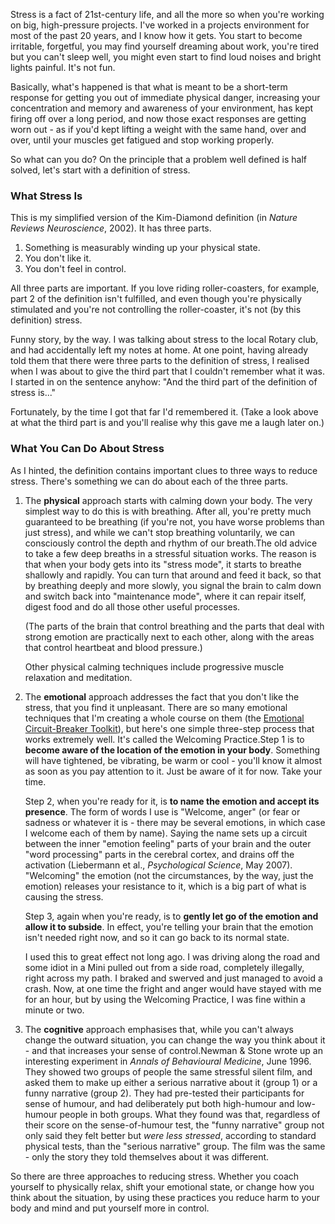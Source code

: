
Stress is a fact of 21st-century life, and all the more so when you're
working on big, high-pressure projects. I've worked in a projects
environment for most of the past 20 years, and I know how it gets. You
start to become irritable, forgetful, you may find yourself dreaming
about work, you're tired but you can't sleep well, you might even start
to find loud noises and bright lights painful. It's not fun.

Basically, what's happened is that what is meant to be a short-term
response for getting you out of immediate physical danger, increasing
your concentration and memory and awareness of your environment, has
kept firing off over a long period, and now those exact responses are
getting worn out - as if you'd kept lifting a weight with the same hand,
over and over, until your muscles get fatigued and stop working
properly.

So what can you do? On the principle that a problem well defined is half
solved, let's start with a definition of stress.

### What Stress Is

This is my simplified version of the Kim-Diamond definition (in _Nature
Reviews Neuroscience_, 2002). It has three parts.

1.  Something is measurably winding up your physical state.
2.  You don't like it.
3.  You don't feel in control.

All three parts are important. If you love riding roller-coasters, for
example, part 2 of the definition isn't fulfilled, and even though
you're physically stimulated and you're not controlling the
roller-coaster, it's not (by this definition) stress.

Funny story, by the way. I was talking about stress to the local Rotary
club, and had accidentally left my notes at home. At one point, having
already told them that there were three parts to the definition of
stress, I realised when I was about to give the third part that I
couldn't remember what it was. I started in on the sentence
anyhow: "And the third part of the definition of stress is..."

Fortunately, by the time I got that far I'd remembered it. (Take a look
above at what the third part is and you'll realise why this gave me a
laugh later on.)

### What You Can Do About Stress

As I hinted, the definition contains important clues to three ways to
reduce stress. There's something we can do about each of the three
parts.

1.  The **physical** approach starts with calming down your body. The
    very simplest way to do this is with breathing. After all, you're
    pretty much guaranteed to be breathing (if you're not, you have
    worse problems than just stress), and while we can't stop breathing
    voluntarily, we can consciously control the depth and rhythm of our
    breath.The old advice to take a few deep breaths in a stressful
    situation works. The reason is that when your body gets into its
    "stress mode", it starts to breathe shallowly and rapidly. You can
    turn that around and feed it back, so that by breathing deeply and
    more slowly, you signal the brain to calm down and switch back into
    "maintenance mode", where it can repair itself, digest food and do
    all those other useful processes.

    (The parts of the brain that control breathing and the parts that
    deal with strong emotion are practically next to each other, along
    with the areas that control heartbeat and blood pressure.)

    Other physical calming techniques include progressive muscle
    relaxation and meditation.

2.  The **emotional** approach addresses the fact that you don't like
    the stress, that you find it unpleasant. There are so many emotional
    techniques that I'm creating a whole course on them (the [Emotional
    Circuit-Breaker Toolkit](http://emotionalcircuitbreaker.com)), but
    here's one simple three-step process that works extremely well. It's
    called the Welcoming Practice.Step 1 is to **become aware of the
    location of the emotion in your body**. Something will have
    tightened, be vibrating, be warm or cool - you'll know it almost as
    soon as you pay attention to it. Just be aware of it for now. Take
    your time.

    Step 2, when you're ready for it, is **to name the emotion and
    accept its presence**. The form of words I use is "Welcome, anger"
    (or fear or sadness or whatever it is - there may be several
    emotions, in which case I welcome each of them by name). Saying the
    name sets up a circuit between the inner "emotion feeling" parts of
    your brain and the outer "word processing" parts in the cerebral
    cortex, and drains off the activation (Liebermann et al.,
    _Psychological Science_, May 2007). "Welcoming" the emotion (not the
    circumstances, by the way, just the emotion) releases your
    resistance to it, which is a big part of what is causing the stress.

    Step 3, again when you're ready, is to **gently let go of the
    emotion and allow it to subside**. In effect, you're telling your
    brain that the emotion isn't needed right now, and so it can go back
    to its normal state.

    I used this to great effect not long ago. I was driving along the
    road and some idiot in a Mini pulled out from a side road,
    completely illegally, right across my path. I braked and swerved and
    just managed to avoid a crash. Now, at one time the fright and anger
    would have stayed with me for an hour, but by using the Welcoming
    Practice, I was fine within a minute or two.

3.  The **cognitive** approach emphasises that, while you can't always
    change the outward situation, you can change the way you think about
    it - and that increases your sense of control.Newman & Stone wrote
    up an interesting experiment in _Annals of Behavioural Medicine_,
    June 1996. They showed two groups of people the same stressful
    silent film, and asked them to make up either a serious narrative
    about it (group 1) or a funny narrative (group 2). They had
    pre-tested their participants for sense of humour, and had
    deliberately put both high-humour and low-humour people in both
    groups.
    What they found was that, regardless of their score on the
    sense-of-humour test, the "funny narrative" group not only said they
    felt better but _were less stressed_, according to standard physical
    tests, than the "serious narrative" group. The film was the same -
    only the story they told themselves about it was different.

So there are three approaches to reducing stress. Whether you coach
yourself to physically relax, shift your emotional state, or change how
you think about the situation, by using these practices you reduce harm
to your body and mind and put yourself more in control.
